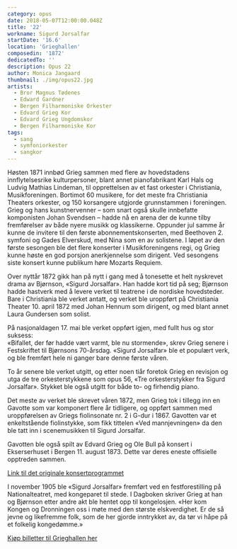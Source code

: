 ```yaml
---
category: opus
date: 2018-05-07T12:00:00.048Z
title: '22'
workname: Sigurd Jorsalfar
startDate: '16.6'
location: 'Grieghallen'
composedin: '1872'
dedicatedTo: ''
description: Opus 22
author: Monica Jangaard
thumbnail: ./img/opus22.jpg
artists:
  - Bror Magnus Tødenes
  - Edward Gardner
  - Bergen Filharmoniske Orkester
  - Edvard Grieg Kor
  - Edvard Grieg Ungdomskor
  - Bergen Filharmoniske Kor
tags:
  - sang
  - symfoniorkester
  - sangkor
---
```


Høsten 1871 innbød Grieg sammen med flere av hovedstadens innflytelsesrike kulturpersoner, blant annet pianofabrikant Karl Hals og Ludvig Mathias Lindeman, til opprettelsen av et fast orkester i Christiania, Musikforeningen. Bortimot 60 musikere, for det meste fra Christiania Theaters orkester, og 150 korsangere utgjorde grunnstammen i foreningen. Grieg og hans kunstnervenner – som snart også skulle innbefatte komponisten Johan Svendsen – hadde nå en arena der de kunne tilby fremførelser av både nyere musikk og klassikerne. Oppunder jul samme år kunne de invitere til den første abonnementskonserten, med Beethoven 2. symfoni og Gades Elverskud, med Nina som en av solistene. I løpet av den første sesongen ble det flere konserter i Musikforeningens regi, og Grieg kunne høste en god porsjon anerkjennelse som dirigent. Ved sesongens siste konsert kunne publikum høre Mozarts Requiem.

Over nyttår 1872 gikk han på nytt i gang med å tonesette et helt nyskrevet drama av Bjørnson, «Sigurd Jorsalfar». Han hadde kort tid på seg; Bjørnson hadde hastverk med å levere verket til teatrene i de nordiske hovedsteder. Bare i Christiania ble verket antatt, og verket ble uroppført på Christiania Theater 10. april 1872 med Johan Hennum som dirigent, og med blant annet Laura Gundersen som solist.

På nasjonaldagen 17. mai ble verket oppført igjen, med fullt hus og stor suksess:  
«Bifallet, der før hadde vært varmt, ble nu stormende», skrev Grieg senere i Festskriftet til Bjørnsons 70-årsdag. «Sigurd Jorsalfar» ble et populært verk, og ble fremført hele ni ganger bare denne første våren.  

To år senere ble verket utgitt, og etter noen tiår foretok Grieg en revisjon og utga de tre orkesterstykkene som opus 56, «Tre orkesterstykker fra Sigurd Jorsalfar».
Stykket ble også utgitt for både to- og firhendig piano.

Det meste av verket ble skrevet våren 1872, men Grieg tok i tillegg inn en Gavotte som var komponert flere år tidligere, og oppført sammen med uroppførelsen av Griegs fiolinsonate nr. 2 i G-dur i 1867. Gavotten var et enkeltstående fiolinstykke, som fikk tittelen «Ved mannjevningen» da den ble tatt inn i scenemusikken til Sigurd Jorsalfar.

Gavotten ble også spilt av Edvard Grieg og Ole Bull på konsert i Ekserserhuset i Bergen 11. august 1873. Dette var deres eneste offisielle opptreden sammen.    

<a href="http://bergen.folkebibl.no/cgi-bin/websok-grieg?tnr=248876" target="_blank">Link til det originale konsertprogrammet</a>

I november 1905 ble «Sigurd Jorsalfar» fremført ved en festforestilling på Nationalteatret, med kongeparet til stede. I Dagboken skriver Grieg at han og Bjørnson etter andre akt ble hentet opp til kongelosjen. «Her kom Kongen og Dronningen oss i møte med den største elskverdighet. Er de så jevne og likefremme folk, som de her gjorde inntrykket av, da tør vi håpe på et folkelig kongedømme.»

<div class="button postButton"><a href="http://harmonien.no/konserter-og-billetter/2018/06/grieg-minutt-for-minutt/" target="_blank">Kjøp billetter til Grieghallen her</a></div>
